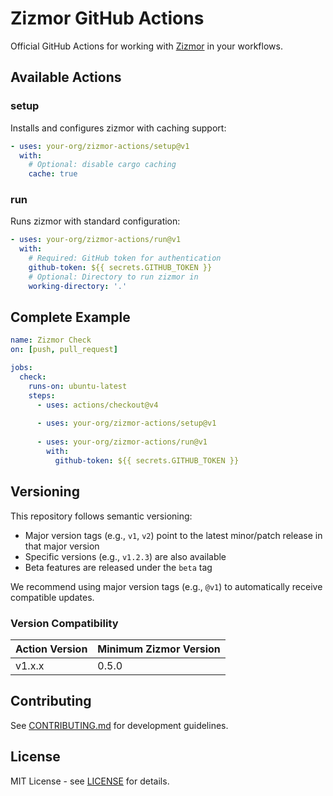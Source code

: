 # Zizmor GitHub Actions

Official GitHub Actions for working with [Zizmor](https://github.com/your-org/zizmor) in your workflows.

## Available Actions

### setup

Installs and configures zizmor with caching support:

```yaml
- uses: your-org/zizmor-actions/setup@v1
  with:
    # Optional: disable cargo caching
    cache: true
```

### run

Runs zizmor with standard configuration:

```yaml
- uses: your-org/zizmor-actions/run@v1
  with:
    # Required: GitHub token for authentication
    github-token: ${{ secrets.GITHUB_TOKEN }}
    # Optional: Directory to run zizmor in
    working-directory: '.'
```

## Complete Example

```yaml
name: Zizmor Check
on: [push, pull_request]

jobs:
  check:
    runs-on: ubuntu-latest
    steps:
      - uses: actions/checkout@v4
      
      - uses: your-org/zizmor-actions/setup@v1
      
      - uses: your-org/zizmor-actions/run@v1
        with:
          github-token: ${{ secrets.GITHUB_TOKEN }}
```

## Versioning

This repository follows semantic versioning:

- Major version tags (e.g., `v1`, `v2`) point to the latest minor/patch release in that major version
- Specific versions (e.g., `v1.2.3`) are also available
- Beta features are released under the `beta` tag

We recommend using major version tags (e.g., `@v1`) to automatically receive compatible updates.

### Version Compatibility

| Action Version | Minimum Zizmor Version |
|----------------|------------------------|
| v1.x.x         | 0.5.0                 |

## Contributing

See [CONTRIBUTING.md](CONTRIBUTING.md) for development guidelines.

## License

MIT License - see [LICENSE](LICENSE) for details.
